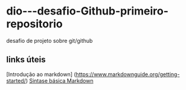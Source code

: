 # dio---desafio-Github-primeiro-repositorio
desafio de projeto sobre git/github
## links úteis 
  [Introdução ao markdown] (https://www.markdownguide.org/getting-started/)
  [Sintase básica Markdown](https://www.markdownguide.org/basic-syntax/)
